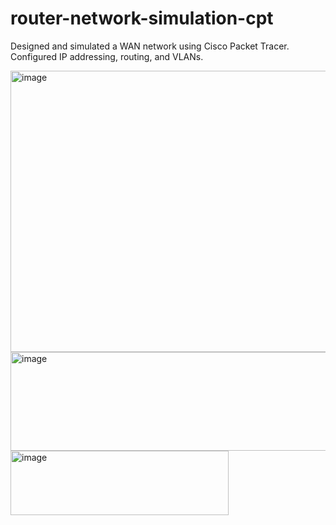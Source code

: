 # router-network-simulation-cpt
Designed and simulated a WAN network using Cisco Packet Tracer. Configured IP addressing, routing, and VLANs.

<img width="619" height="450" alt="image" src="https://github.com/user-attachments/assets/09f8e442-4581-45d4-a354-d33d752ab665" />

<img width="530" height="158" alt="image" src="https://github.com/user-attachments/assets/0326298a-23ef-4c56-84d3-6664ee37bf79" />

<img width="349" height="103" alt="image" src="https://github.com/user-attachments/assets/fa8200c2-d7df-4e2f-9edc-ef86a7e6fa43" />
